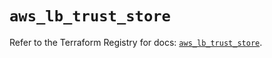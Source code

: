 # `aws_lb_trust_store`

Refer to the Terraform Registry for docs: [`aws_lb_trust_store`](https://registry.terraform.io/providers/hashicorp/aws/6.2.0/docs/resources/lb_trust_store).
